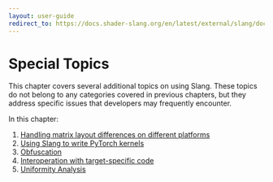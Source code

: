 ```yaml
---
layout: user-guide
redirect_to: https://docs.shader-slang.org/en/latest/external/slang/docs/user-guide/a1-special-topics.html
---
```


Special Topics
============================

This chapter covers several additional topics on using Slang. These topics do not belong to any categories covered in previous chapters, but they address specific issues that developers may frequently encounter.

In this chapter:
1. [Handling matrix layout differences on different platforms](a1-01-matrix-layout.md)
2. [Using Slang to write PyTorch kernels](../deprecated/a1-02-slangpy.md)
3. [Obfuscation](a1-03-obfuscation.md)
4. [Interoperation with target-specific code](a1-04-interop.md)
5. [Uniformity Analysis](a1-05-uniformity.md)

<!-- RTD-TOC-START
```{toctree}
:titlesonly:
:hidden:

Handling Matrix Layout Differences on Different Platforms <a1-01-matrix-layout>
Using Slang to Write PyTorch Kernels <../deprecated/a1-02-slangpy>
Obfuscation <a1-03-obfuscation>
Interoperation with Target-Specific Code <a1-04-interop>
Uniformity Analysis <a1-05-uniformity>
```
RTD-TOC-END -->